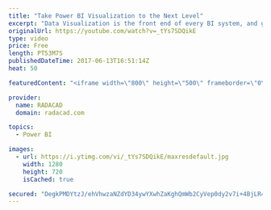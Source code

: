 ```yaml
---
title: "Take Power BI Visualization to the Next Level"
excerpt: "Data Visualization is the front end of every BI system, and getting it right is one of the most important tasks in a BI application. Good visualization will benefit the decision making process, while bad visualization can lead to wrong decisions. In this session, you will learn how to create the right"
originalUrl: https://youtube.com/watch?v=_tYs7SDQikE
type: video
price: Free
length: PT53M7S
publishedDateTime: 2017-06-13T16:51:14Z
heat: 50

featuredContent: "<iframe width=\"800\" height=\"500\" frameborder=\"0\" src=\"https://www.youtube.com/embed/_tYs7SDQikE\" allow=\"accelerometer; autoplay; encrypted-media; gyroscope; picture-in-picture\" allowfullscreen></iframe>"

provider:
  name: RADACAD
  domain: radacad.com

topics:
  - Power BI

images:
  - url: https://i.ytimg.com/vi/_tYs7SDQikE/maxresdefault.jpg
    width: 1280
    height: 720
    isCached: true

secured: "DegkPMDYtzJ/ehVhwzaNZdYD34ywYXwhZaKghQmWb2CyVep0dy2v7i+4BjLR4eweE3OkcD4J+cqlpBc/aa04pAHBo5rDZvlrgNhsdyEqfCvN3FaM/keyTAq56HG6aklq/pSEYz24W2JiRJJtGVuiU9LYMlg8aZQ2aF19bHvbiRCemclc+/CEhi87XEEnXO72SZTp9Y0lz176AdXkFvXFrd1ZaBhJ97FGkI2hql7pLkjQQ26lB+e5jRnd35pTtpHmWG4YZ60wESQ1Pj4xUsCH+PLl60ntOFx3IInmuSAF9uSH1BOxBwUYPqXVv7VyRt43WmhbYJnTxKH4ojPYgQQB2lG/5CKsfltHTna9ygjQoCkiBNe+Xa9CvWYlsFJ/j0i3TqNKwUKExB9rRjIpCbDmWMpv3E18npa7INO0XlOvGLKGj8Ism0MC1NzgCxHalUC0;BOlOsfDTJluioHxkUOUSgA=="
---
```


